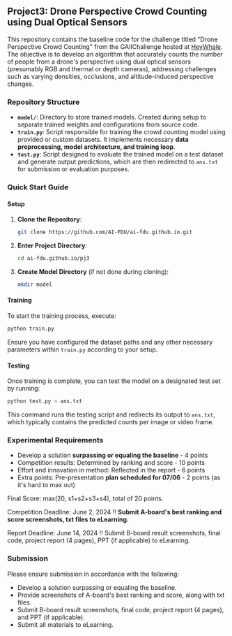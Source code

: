 ## Project3: Drone Perspective Crowd Counting using Dual Optical Sensors

This repository contains the baseline code for the challenge titled "Drone Perspective Crowd Counting" from the GAIIChallenge hosted at [HeyWhale](https://www.heywhale.com/org/2024gaiic/competition/area/65f7b42e019d8282037f8924). The objective is to develop an algorithm that accurately counts the number of people from a drone's perspective using dual optical sensors (presumably RGB and thermal or depth cameras), addressing challenges such as varying densities, occlusions, and altitude-induced perspective changes.

### Repository Structure

- **`model/`**: Directory to store trained models. Created during setup to separate trained weights and configurations from source code.
- **`train.py`**: Script responsible for training the crowd counting model using provided or custom datasets. It implements necessary **data preprocessing, model architecture, and training loop**.
- **`test.py`**: Script designed to evaluate the trained model on a test dataset and generate output predictions, which are then redirected to `ans.txt` for submission or evaluation purposes.

### Quick Start Guide

#### Setup

1. **Clone the Repository**:
   ```bash
   git clone https://github.com/AI-FDU/ai-fdu.github.io.git
   ```

2. **Enter Project Directory**:
   ```bash
   cd ai-fdu.github.io/pj3
   ```

3. **Create Model Directory** (if not done during cloning):
   
   ```bash
   mkdir model
   ```

#### Training

To start the training process, execute:
```bash
python train.py
```
Ensure you have configured the dataset paths and any other necessary parameters within `train.py` according to your setup.

#### Testing

Once training is complete, you can test the model on a designated test set by running:
```bash
python test.py > ans.txt
```
This command runs the testing script and redirects its output to `ans.txt`, which typically contains the predicted counts per image or video frame.

### Experimental Requirements
- Develop a solution **surpassing or equaling the baseline** - 4 points
- Competition results: Determined by ranking and score - 10 points
- Effort and innovation in method: Reflected in the report - 6 points
- Extra points: Pre-presentation **plan scheduled for 07/06** - 2 points (as it's hard to max out)

Final Score: max(20, s1+s2+s3+s4), total of 20 points.

Competition Deadline: June 2, 2024 ‼️
**Submit A-board's best ranking and score screenshots, txt files to eLearning.**

Report Deadline: June 14, 2024 ‼️
Submit B-board result screenshots, final code, project report (4 pages), PPT (if applicable) to eLearning.

### Submission
Please ensure submission in accordance with the following:
- Develop a solution surpassing or equaling the baseline.
- Provide screenshots of A-board's best ranking and score, along with txt files.
- Submit B-board result screenshots, final code, project report (4 pages), and PPT (if applicable).
- Submit all materials to eLearning.
